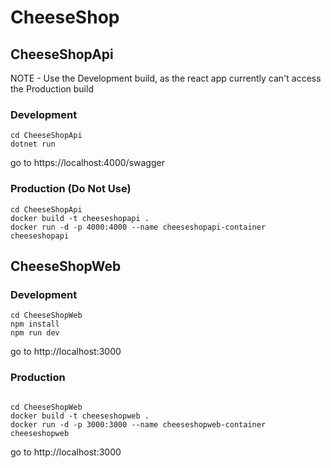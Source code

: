 # CheeseShop

## CheeseShopApi

NOTE - Use the Development build, as the react app currently can't access the Production build

### Development

```
cd CheeseShopApi
dotnet run
```

go to https://localhost:4000/swagger

### Production (Do Not Use)

```
cd CheeseShopApi
docker build -t cheeseshopapi .
docker run -d -p 4000:4000 --name cheeseshopapi-container cheeseshopapi
```

## CheeseShopWeb

### Development

```
cd CheeseShopWeb
npm install
npm run dev
```

go to http://localhost:3000

### Production

```

cd CheeseShopWeb
docker build -t cheeseshopweb .
docker run -d -p 3000:3000 --name cheeseshopweb-container cheeseshopweb

```

go to http://localhost:3000
